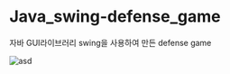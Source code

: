 # Java_swing-defense_game
자바 GUI라이브러리 swing을 사용하여 만든 defense game


![asd](https://user-images.githubusercontent.com/74178065/159124660-507ed229-8099-4b3b-830e-0cac8c6718dd.png)

